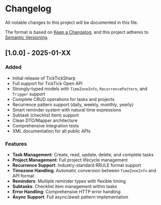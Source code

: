 # Changelog

All notable changes to this project will be documented in this file.

The format is based on [Keep a Changelog](https://keepachangelog.com/en/1.0.0/),
and this project adheres to [Semantic Versioning](https://semver.org/spec/v2.0.0.html).

## [1.0.0] - 2025-01-XX

### Added
- Initial release of TickTickSharp
- Full support for TickTick Open API
- Strongly-typed models with `TimeZoneInfo`, `RecurrencePattern`, and `Trigger` support
- Complete CRUD operations for tasks and projects
- Recurrence pattern support (daily, weekly, monthly, yearly)
- Smart reminder system with natural time expressions
- Subtask (checklist item) support
- Clean DTO/Mapper architecture
- Comprehensive integration tests
- XML documentation for all public APIs

### Features
- **Task Management**: Create, read, update, delete, and complete tasks
- **Project Management**: Full project lifecycle management
- **Recurrence Support**: Industry-standard RRULE format support
- **Timezone Handling**: Automatic conversion between `TimeZoneInfo` and API format
- **Reminders**: Multiple reminder types with flexible timing
- **Subtasks**: Checklist item management within tasks
- **Error Handling**: Comprehensive HTTP error handling
- **Async Support**: Full async/await pattern implementation
